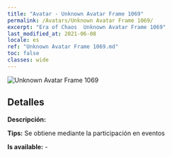 ```yaml
---
title: "Avatar - Unknown Avatar Frame 1069"
permalink: /Avatars/Unknown Avatar Frame 1069/
excerpt: "Era of Chaos  Unknown Avatar Frame 1069"
last_modified_at: 2021-06-08
locale: es
ref: "Unknown Avatar Frame 1069.md"
toc: false
classes: wide
---
```

 ![Unknown Avatar Frame 1069](/images/a/avatarFrame_69.png)

## Detalles

 **Descripción:**  

 **Tips:** Se obtiene mediante la participación en eventos 

 **Is available:**  - 

